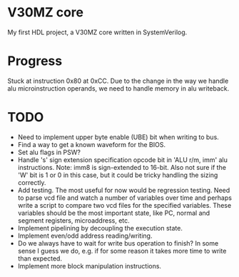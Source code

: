# V30MZ core

My first HDL project, a V30MZ core written in SystemVerilog.

# Progress

Stuck at instruction 0x80 at 0xCC. Due to the change in the way we handle alu microinstruction operands, we need to handle memory in alu writeback.

# TODO

* Need to implement upper byte enable (UBE) bit when writing to bus.
* Find a way to get a known waveform for the BIOS.
* Set alu flags in PSW?
* Handle 's' sign extension specification opcode bit in 'ALU r/m, imm' alu instructions. Note: imm8 is sign-extended to 16-bit. Also not sure if the 'W' bit is 1 or 0 in this case, but it could be tricky handling the sizing correctly.
* Add testing. The most useful for now would be regression testing. Need to parse vcd file and watch a number of variables over time and perhaps write a script to compare two vcd files for the specified variables. These variables should be the most important state, like PC, normal and segment registers, microaddress, etc.
* Implement pipelining by decoupling the execution state.
* Implement even/odd address reading/writing.
* Do we always have to wait for write bus operation to finish? In some sense I guess we do, e.g. if for some reason it takes more time to write than expected.
* Implement more block manipulation instructions.
